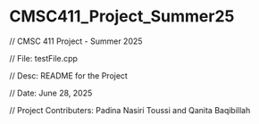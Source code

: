 # CMSC411_Project_Summer25

// CMSC 411 Project - Summer 2025

// File: testFile.cpp

// Desc: README for the Project

// Date: June 28, 2025

// Project Contributers: Padina Nasiri Toussi and Qanita Baqibillah


